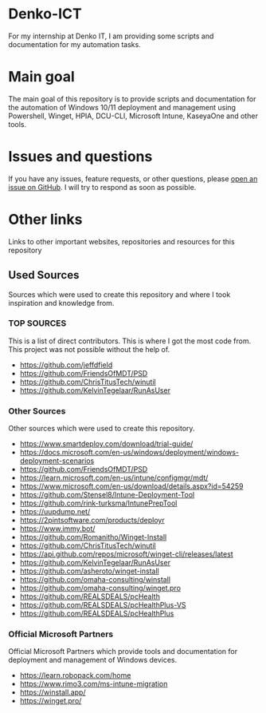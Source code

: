 # Denko-ICT

For my internship at Denko IT, I am providing some scripts and documentation for my automation tasks.

# Main goal
The main goal of this repository is to provide scripts and documentation for the automation of Windows 10/11 deployment and management using Powershell, Winget, HPIA, DCU-CLI, Microsoft Intune, KaseyaOne and other tools.


# Issues and questions
If you have any issues, feature requests, or other questions, please [open an issue on GitHub](https://github.com/Stensel8/DenkoICT/issues). I will try to respond as soon as possible.

# Other links

Links to other important websites, repositories and resources for this repository

## Used Sources

Sources which were used to create this repository and where I took inspiration and knowledge from.

### TOP SOURCES

This is a list of direct contributors. This is where I got the most code from. This project was not possible without the help of.
- https://github.com/jeffdfield
- https://github.com/FriendsOfMDT/PSD
- https://github.com/ChrisTitusTech/winutil
- https://github.com/KelvinTegelaar/RunAsUser

### Other Sources
Other sources which were used to create this repository.

* https://www.smartdeploy.com/download/trial-guide/
* https://docs.microsoft.com/en-us/windows/deployment/windows-deployment-scenarios
* https://github.com/FriendsOfMDT/PSD
* https://learn.microsoft.com/en-us/intune/configmgr/mdt/
* https://www.microsoft.com/en-us/download/details.aspx?id=54259
* https://github.com/Stensel8/Intune-Deployment-Tool
* https://github.com/rink-turksma/IntunePrepTool
* https://uupdump.net/
* https://2pintsoftware.com/products/deployr
* https://www.immy.bot/
* https://github.com/Romanitho/Winget-Install
* https://github.com/ChrisTitusTech/winutil
* https://api.github.com/repos/microsoft/winget-cli/releases/latest
* https://github.com/KelvinTegelaar/RunAsUser
* https://github.com/asheroto/winget-install
* https://github.com/omaha-consulting/winstall
* https://github.com/omaha-consulting/winget.pro
* https://github.com/REALSDEALS/pcHealth
* https://github.com/REALSDEALS/pcHealthPlus-VS
* https://github.com/REALSDEALS/pcHealthPlus

### Official Microsoft Partners
Official Microsoft Partners which provide tools and documentation for deployment and management of Windows devices.
* https://learn.robopack.com/home
* https://www.rimo3.com/ms-intune-migration
* https://winstall.app/
* https://winget.pro/
